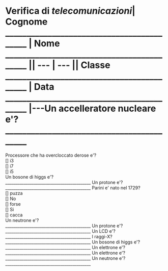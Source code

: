 # Verifica di *telecomunicazioni*| Cognome __________________________________________ | Nome __________________________________________ || --- | --- || Classe __________________________________________ | Data __________________________________________ |---Un accelleratore nucleare e'?<br>__________________________________________
Processore che ha overcloccato derose e'?<br>[] i3<br>[] i7<br>[] i5<br>Un bosone di higgs e'?<br>__________________________________________
Un protone e'?<br>__________________________________________
Parini e' nato nel 1729?<br>[] puzza<br>[] No<br>[] forse<br>[] Si<br>[] cacca<br>Un neutrone e'?<br>__________________________________________
Un protone e'?<br>__________________________________________
Un LCD e'?<br>__________________________________________
I raggi-X?<br>__________________________________________
Un bosone di higgs e'?<br>__________________________________________
Un elettrone e'?<br>__________________________________________
Un elettrone e'?<br>__________________________________________
Un neutrone e'?<br>__________________________________________
